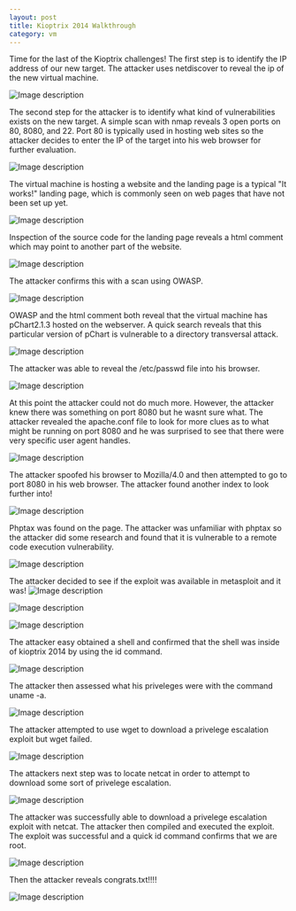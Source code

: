 ```yaml
---
layout: post
title: Kioptrix 2014 Walkthrough
category: vm
---
```

Time for the last of the Kioptrix challenges! The first step is to identify the IP address of our new target. The attacker uses netdiscover to reveal the ip of the new virtual machine. 

![Image description](/images/kioptrix2014.1.png)

The second step for the attacker is to identify what kind of vulnerabilities exists on the new target. A simple scan with nmap reveals 3 open ports on 80, 8080, and 22. Port 80 is typically used in hosting web sites so the attacker decides to enter the IP of the target into his web browser for further evaluation. 

![Image description](/images/kioptrix2014.2.png)

The virtual machine is hosting a website and the landing page is a typical "It works!" landing page, which is commonly seen on web pages that have not been set up yet. 

![Image description](/images/kioptrix2014.14.png)

Inspection of the source code for the landing page reveals a html comment which may point to another part of the website. 

![Image description](/images/kioptrix2014.15.png)

The attacker confirms this with a scan using OWASP. 

![Image description](/images/kioptrix2014.4.png)

OWASP and the html comment both reveal that the virtual machine has pChart2.1.3 hosted on the webserver. A quick search reveals that this particular version of pChart is vulnerable to a directory transversal attack. 

![Image description](/images/kioptrix2014.3.png)

The attacker was able to reveal the /etc/passwd file into his browser. 

![Image description](/images/kioptrix2014.5.png)

At this point the attacker could not do much more. However, the attacker knew there was something on port 8080 but he wasnt sure what. The attacker revealed the apache.conf file to look for more clues as to what might be running on port 8080 and he was surprised to see that there were very specific user agent handles. 

![Image description](/images/kioptrix2014.6.png)

The attacker spoofed his browser to Mozilla/4.0 and then attempted to go to port 8080 in his web browser. The attacker found another index to look further into!

![Image description](/images/kioptrix2014.7.png)

Phptax was found on the page. The attacker was unfamiliar with phptax so the attacker did some research and found that it is vulnerable to a remote code execution vulnerability. 

![Image description](/images/kioptrix2014.8.1.png)

The attacker decided to see if the exploit was available in metasploit and it was!
![Image description](/images/kioptrix2014.11.png)

![Image description](/images/kioptrix2014.10.png)

![Image description](/images/kioptrix2014.9.png)

The attacker easy obtained a shell and confirmed that the shell was inside of kioptrix 2014 by using the id command. 

![Image description](/images/kioptrix2014.12.png)

The attacker then assessed what his priveleges were with the command uname -a.

![Image description](/images/kioptrix2014.13.png)

The attacker attempted to use wget to download a privelege escalation exploit but wget failed. 

![Image description](/images/kioptrix2014.16.png)

The attackers next step was to locate netcat in order to attempt to download some sort of privelege escalation.

![Image description](/images/kioptrix2014.17.png)

The attacker was successfully able to download a privelege escalation exploit with netcat. The attacker then compiled and executed the exploit. The exploit was successful and a quick id command confirms that we are root. 

![Image description](/images/kioptrix2014.18.png)

Then the attacker reveals congrats.txt!!!!

![Image description](/images/kioptrix2014.19.png)
